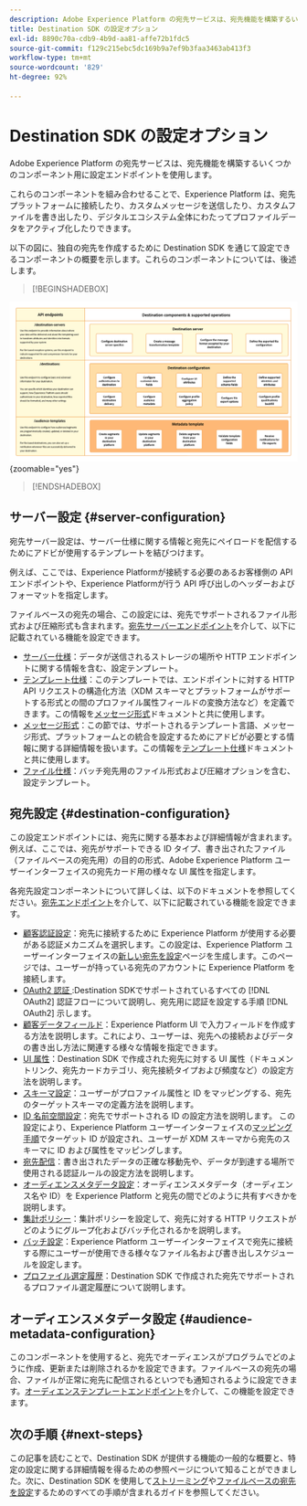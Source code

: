 ```yaml
---
description: Adobe Experience Platform の宛先サービスは、宛先機能を構築するいくつかのコンポーネント用に設定エンドポイントを使用します。これらのコンポーネントをどのように組み合わせれば、Experience Platform が、宛先パートナーに接続したり、カスタムメッセージを送信したり、デジタルエコシステム全体にわたってプロファイルデータをアクティブ化したりできるかを説明します。
title: Destination SDK の設定オプション
exl-id: 8890c70a-cdb9-4b9d-aa81-affe72b1fdc5
source-git-commit: f129c215ebc5dc169b9a7ef9b3faa3463ab413f3
workflow-type: tm+mt
source-wordcount: '829'
ht-degree: 92%

---
```


# Destination SDK の設定オプション

Adobe Experience Platform の宛先サービスは、宛先機能を構築するいくつかのコンポーネント用に設定エンドポイントを使用します。

これらのコンポーネントを組み合わせることで、Experience Platform は、宛先プラットフォームに接続したり、カスタムメッセージを送信したり、カスタムファイルを書き出したり、デジタルエコシステム全体にわたってプロファイルデータをアクティブ化したりできます。

以下の図に、独自の宛先を作成するために Destination SDK を通じて設定できるコンポーネントの概要を示します。これらのコンポーネントについては、後述します。

>[!BEGINSHADEBOX]

![Destination SDK コンポーネント、設定エンドポイントおよびそれらでサポートされている操作を示す図。](../assets/functionality/destination-sdk-components-diagram.png){zoomable="yes"}

>[!ENDSHADEBOX]

## サーバー設定 {#server-configuration}

宛先サーバー設定は、サーバー仕様に関する情報と宛先にペイロードを配信するためにアドビが使用するテンプレートを結びつけます。

例えば、ここでは、Experience Platformが接続する必要のあるお客様側の API エンドポイントや、Experience Platformが行う API 呼び出しのヘッダーおよびフォーマットを指定します。

ファイルベースの宛先の場合、この設定には、宛先でサポートされるファイル形式および圧縮形式も含まれます。[宛先サーバーエンドポイント](../authoring-api/destination-server/create-destination-server.md)を介して、以下に記載されている機能を設定できます。

* [サーバー仕様](destination-server/server-specs.md)：データが送信されるストレージの場所や HTTP エンドポイントに関する情報を含む、設定テンプレート。
* [テンプレート仕様](destination-server/templating-specs.md)：このテンプレートでは、エンドポイントに対する HTTP API リクエストの構造化方法（XDM スキーマとプラットフォームがサポートする形式との間のプロファイル属性フィールドの変換方法など）を定義できます。この情報を[メッセージ形式](destination-server/message-format.md)ドキュメントと共に使用します。
* [メッセージ形式](destination-server/message-format.md)：この節では、サポートされるテンプレート言語、メッセージ形式、プラットフォームとの統合を設定するためにアドビが必要とする情報に関する詳細情報を扱います。この情報を[テンプレート仕様](destination-server/templating-specs.md)ドキュメントと共に使用します。
* [ファイル仕様](destination-server/file-formatting.md)：バッチ宛先用のファイル形式および圧縮オプションを含む、設定テンプレート。

## 宛先設定 {#destination-configuration}

この設定エンドポイントには、宛先に関する基本および詳細情報が含まれます。例えば、ここでは、宛先がサポートできる ID タイプ、書き出されたファイル（ファイルベースの宛先用）の目的の形式、Adobe Experience Platform ユーザーインターフェイスの宛先カード用の様々な UI 属性を指定します。

各宛先設定コンポーネントについて詳しくは、以下のドキュメントを参照してください。[宛先エンドポイント](../authoring-api/destination-configuration/create-destination-configuration.md)を介して、以下に記載されている機能を設定できます。

* [顧客認証設定](destination-configuration/customer-authentication.md)：宛先に接続するために Experience Platform が使用する必要がある認証メカニズムを選択します。この設定は、Experience Platform ユーザーインターフェイスの[新しい宛先を設定](../../ui/connect-destination.md)ページを生成します。このページでは、ユーザーが持っている宛先のアカウントに Experience Platform を接続します。
* [OAuth2 認証 ](destination-configuration/oauth2-authorization.md):Destination SDKでサポートされているすべての [!DNL OAuth2] 認証フローについて説明し、宛先用に認証を設定する手順 [!DNL OAuth2] 示します。
* [顧客データフィールド](destination-configuration/customer-data-fields.md)：Experience Platform UI で入力フィールドを作成する方法を説明します。これにより、ユーザーは、宛先への接続およびデータの書き出し方法に関連する様々な情報を指定できます。
* [UI 属性](destination-configuration/ui-attributes.md)：Destination SDK で作成された宛先に対する UI 属性（ドキュメントリンク、宛先カードカテゴリ、宛先接続タイプおよび頻度など）の設定方法を説明します。
* [スキーマ設定](destination-configuration/schema-configuration.md)：ユーザーがプロファイル属性と ID をマッピングする、宛先のターゲットスキーマの定義方法を説明します。
* [ID 名前空間設定](destination-configuration/identity-namespace-configuration.md)：宛先でサポートされる ID の設定方法を説明します。 この設定により、Experience Platform ユーザーインターフェイスの[マッピング手順](../../ui/activate-segment-streaming-destinations.md#mapping)でターゲット ID が設定され、ユーザーが XDM スキーマから宛先のスキーマに ID および属性をマッピングします。
* [宛先配信](destination-configuration/destination-delivery.md)：書き出されたデータの正確な移動先や、データが到達する場所で使用される認証ルールの設定方法を説明します。
* [オーディエンスメタデータ設定](destination-configuration/audience-metadata-configuration.md)：オーディエンスメタデータ（オーディエンス名や ID）を Experience Platform と宛先の間でどのように共有すべきかを説明します。
* [集計ポリシー](destination-configuration/aggregation-policy.md)：集計ポリシーを設定して、宛先に対する HTTP リクエストがどのようにグループ化およびバッチ化されるかを説明します。
* [バッチ設定](destination-configuration/batch-configuration.md)：Experience Platform ユーザーインターフェイスで宛先に接続する際にユーザーが使用できる様々なファイル名および書き出しスケジュールを設定します。
* [プロファイル選定履歴](destination-configuration/historical-profile-qualifications.md)：Destination SDK で作成された宛先でサポートされるプロファイル選定履歴について説明します。

## オーディエンスメタデータ設定 {#audience-metadata-configuration}

このコンポーネントを使用すると、宛先でオーディエンスがプログラムでどのように作成、更新または削除されるかを設定できます。ファイルベースの宛先の場合、ファイルが正常に宛先に配信されるといつでも通知されるように設定できます。[オーディエンステンプレートエンドポイント](../metadata-api/create-audience-template.md)を介して、この機能を設定できます。

## 次の手順 {#next-steps}

この記事を読むことで、Destination SDK が提供する機能の一般的な概要と、特定の設定に関する詳細情報を得るための参照ページについて知ることができました。次に、Destination SDK を使用して[ストリーミング](../guides/configure-destination-instructions.md)や[ファイルベースの宛先を設定](../guides/configure-file-based-destination-instructions.md)するためのすべての手順が含まれるガイドを参照してください。
